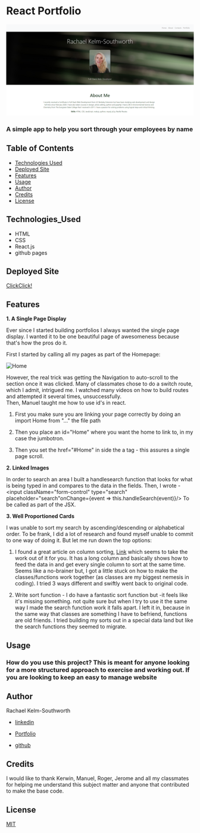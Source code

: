 # React Portfolio
![React Portfolio](Images/FrontPage.png)

### A simple app to help you sort through your employees by name

## Table of Contents
* [Technologies Used](Technologies_Used)
* [Deployed Site](Deployed)
* [Features](Features)
* [Usage](Usage)
* [Author](Author)
* [Credits](Credits)
* [License](License)

## Technologies_Used
* HTML 
* CSS
* React.js
* github pages


## Deployed Site
[ClickClick!]( https://rksouth.github.io/React-Portfolio/)

## Features 


__1. A Single Page Display__
 
Ever since I started building portfolios I always wanted the single page display. I wanted it to be one beautiful page of awesomeness because that's how the pros do it. 

First I started by calling all my pages as part of the Homepage:

![Home](/Image/CodeHomePage.png)

However, the real trick was getting the Navigation to auto-scroll to the section once it was clicked. Many of classmates chose to do a switch route, which I admit, intrigued me. I watched many videos on how to build routes and attempted it several times, unsuccessfully.  
Then, Manuel taught me how to use id's in react. 

1. First you make sure you are linking your page correctly by doing an import Home from "..." the file path

2. Then you place an id="Home" where you want the home to link to, in my case the jumbotron.

3. Then you set the href="#Home" in side the a tag - this assures a single page scroll.

 

__2. Linked Images__

In order to search an area I built a handlesearch function that looks for what is being typed in and compares to the data in the fields.
Then, I wrote -
      <input className="form-control" type="search" placeholder="search"onChange={event => this.handleSearch(event)}/> 
To be called as part of the JSX.


__3. Well Proportioned Cards__

I was unable to sort my search by ascending/descending or alphabetical order. To be frank, I did a lot of research and found myself unable to commit to one way of doing it. But let me run down the top options:

1. I found a great article on column sorting, [Link](https://adazzle.github.io/react-data-grid/docs/examples/column-sorting) which seems to take the work out of it for you. It has a long column and basically shows how to feed the data in and get every single column to sort at the same time. Seems like a no-brainer but, I got a little stuck on how to make the classes/functions work together (as classes are my biggest nemesis in coding). I tried 3 ways different and swiftly went back to original code.

2. Write sort function - I do have a fantastic sort function but -it feels like it's missing something. not quite sure but when I try to use it the same way I made the search function work it falls apart. I left it in, because in the same way that classes are something I have to befriend, functions are  old friends. I tried building my sorts out in a special data land but like the search functions they seemed to migrate. 



## Usage
### How do you use this project? This is meant for anyone looking for a more structured approach to exercise and working out. If you are looking to keep an easy to manage website 
 
## Author 
Rachael Kelm-Southworth

* [linkedin](https://www.linkedin.com/in/rachael-kelm-southworth-87a3831b3) 

* [Portfolio](https://rksouth.github.io/Portfolio/ )

* [github](https://github.com/RKSouth/)

 ## Credits

I would like to thank Kerwin, Manuel, Roger, Jerome and all my classmates for helping me understand this subject matter and anyone that contributed to make the base code.

## License
[MIT](https://choosealicense.com/licenses/mit/)

